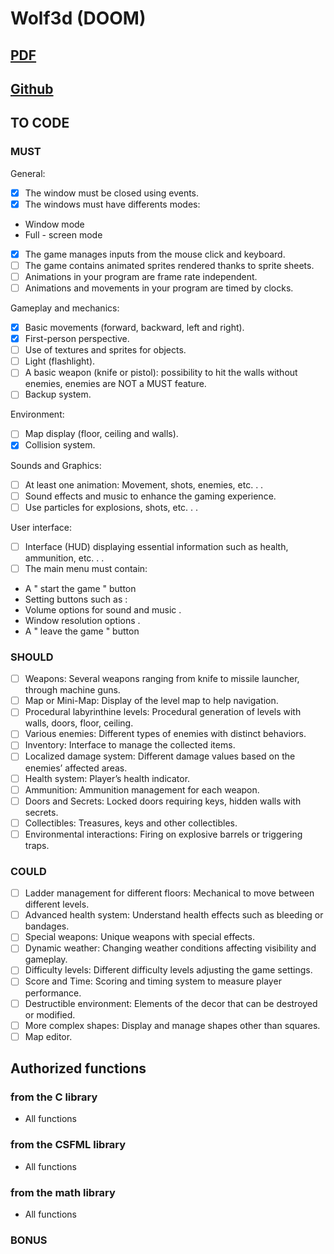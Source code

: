 # Wolf3d (DOOM)

## [PDF](https://intra.epitech.eu/module/2024/G-ING-210/LYN-2-1/acti-666283/project/file/G-ING-210_wolf3d.pdf)
## [Github](https://github.com/EpitechPGEPromo2029/G-ING-210-LYN-2-1-wolf3d-evan.lafolie)

## TO CODE

### MUST

General:

- [x] The window must be closed using events.
- [x] The windows must have differents modes:
- Window mode
- Full - screen mode
- [x] The game manages inputs from the mouse click and keyboard.
- [ ] The game contains animated sprites rendered thanks to sprite sheets.
- [ ] Animations in your program are frame rate independent.
- [ ] Animations and movements in your program are timed by clocks.

Gameplay and mechanics:

- [x] Basic movements (forward, backward, left and right).
- [x] First-person perspective.
- [ ] Use of textures and sprites for objects.
- [ ] Light (flashlight).
- [ ] A basic weapon (knife or pistol): possibility to hit the walls without enemies, enemies are
NOT a MUST feature.
- [ ] Backup system.

Environment:

- [ ] Map display (floor, ceiling and walls).
- [x] Collision system.

Sounds and Graphics:

- [ ] At least one animation: Movement, shots, enemies, etc. . .
- [ ] Sound effects and music to enhance the gaming experience.
- [ ] Use particles for explosions, shots, etc. . .

User interface:

- [ ] Interface (HUD) displaying essential information such as health, ammunition, etc. . .
- [ ] The main menu must contain:
- A " start the game " button
- Setting buttons such as :
- Volume options for sound and music .
- Window resolution options .
- A " leave the game " button

### SHOULD

- [ ] Weapons: Several weapons ranging from knife to missile launcher, through machine guns.
- [ ] Map or Mini-Map: Display of the level map to help navigation.
- [ ] Procedural labyrinthine levels: Procedural generation of levels with walls, doors, floor, ceiling.
- [ ] Various enemies: Different types of enemies with distinct behaviors.
- [ ] Inventory: Interface to manage the collected items.
- [ ] Localized damage system: Different damage values based on the enemies’ affected areas.
- [ ] Health system: Player’s health indicator.
- [ ] Ammunition: Ammunition management for each weapon.
- [ ] Doors and Secrets: Locked doors requiring keys, hidden walls with secrets.
- [ ] Collectibles: Treasures, keys and other collectibles.
- [ ] Environmental interactions: Firing on explosive barrels or triggering traps.

### COULD

- [ ] Ladder management for different floors: Mechanical to move between different levels.
- [ ] Advanced health system: Understand health effects such as bleeding or bandages.
- [ ] Special weapons: Unique weapons with special effects.
- [ ] Dynamic weather: Changing weather conditions affecting visibility and gameplay.
- [ ] Difficulty levels: Different difficulty levels adjusting the game settings.
- [ ] Score and Time: Scoring and timing system to measure player performance.
- [ ] Destructible environment: Elements of the decor that can be destroyed or modified.
- [ ] More complex shapes: Display and manage shapes other than squares.
- [ ] Map editor.

## Authorized functions

### from the C library

- All functions

### from the CSFML library

- All functions

### from the math library

- All functions

### BONUS
